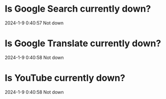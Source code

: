 # Is Google Search currently down?

2024-1-9 0:40:57 Not down

# Is Google Translate currently down?

2024-1-9 0:40:58 Not down

# Is YouTube currently down?

2024-1-9 0:40:58 Not down

